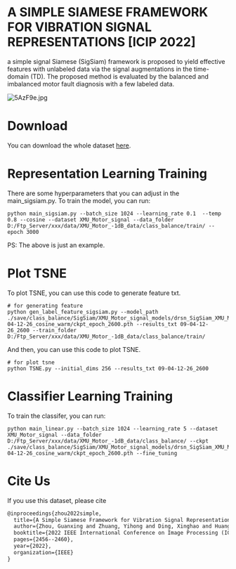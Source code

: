 # A SIMPLE SIAMESE FRAMEWORK FOR VIBRATION SIGNAL REPRESENTATIONS [ICIP 2022] 
a simple signal Siamese (SigSiam) framework is proposed to yield effective features with unlabeled data via the signal augmentations in the time-domain (TD). The proposed method is evaluated by the balanced and imbalanced motor fault diagnosis with a few labeled data.<br/>

<img  src="https://z3.ax1x.com/2021/10/10/5AzF9e.jpg" alt="5AzF9e.jpg" border="0" align="center"/>

# Download
You can download the whole dataset [here](https://drive.google.com/file/d/12xw-BO6On4IByfJaP3tBG-W41NnScdWx/view?usp=share_link).


# Representation Learning Training
There are some hyperparameters that you can adjust in the main_sigsiam.py. To train the model, you can run:
```shell
python main_sigsiam.py --batch_size 1024 --learning_rate 0.1  --temp 0.8 --cosine --dataset XMU_Motor_signal --data_folder D:/Ftp_Server/xxx/data/XMU_Motor_-1dB_data/class_balance/train/ --epoch 3000
```
PS: The above is just an example.

# Plot TSNE
To plot TSNE, you can use this code to generate feature txt.

```shell
# for generating feature
python gen_label_feature_sigsiam.py --model_path ./save/class_balance/SigSiam/XMU_Motor_signal_models/drsn_SigSiam_XMU_Motor_signal_lr_0.1_decay_0.0001_bsz_1024_temp_0.8_trial_0_09-04-12-26_cosine_warm/ckpt_epoch_2600.pth --results_txt 09-04-12-26_2600 --train_folder D:/Ftp_Server/xxx/data/XMU_Motor_-1dB_data/class_balance/train/
```
And then, you can use this code to plot TSNE.
```shell
# for plot tsne
python TSNE.py --initial_dims 256 --results_txt 09-04-12-26_2600
```

# Classifier Learning Training
To train the classifer, you can run:
```shell
python main_linear.py --batch_size 1024 --learning_rate 5 --dataset XMU_Motor_signal --data_folder D:/Ftp_Server/xxx/data/XMU_Motor_-1dB_data/class_balance/ --ckpt ./save/class_balance/SigSiam/XMU_Motor_signal_models/drsn_SigSiam_XMU_Motor_signal_lr_0.1_decay_0.0001_bsz_1024_temp_0.8_trial_0_09-04-12-26_cosine_warm/ckpt_epoch_2600.pth --fine_tuning

```

# Cite Us
If you use this dataset, please cite
```markdown
@inproceedings{zhou2022simple,
  title={A Simple Siamese Framework for Vibration Signal Representations},
  author={Zhou, Guanxing and Zhuang, Yihong and Ding, Xinghao and Huang, Yue and Abbas, Saqlain and Tu, Xiaotong},
  booktitle={2022 IEEE International Conference on Image Processing (ICIP)},
  pages={2456--2460},
  year={2022},
  organization={IEEE}
}
```